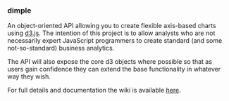 ### dimple ###

An object-oriented API allowing you to create flexible axis-based charts using [d3.js](http://d3js.org "d3.js"). The intention of this project is to allow analysts who are not necessarily expert JavaScript programmers to create standard (and some not-so-standard) business analytics.

The API will also expose the core d3 objects where possible so that as users gain confidence they can extend the base functionality in whatever way they wish.

For full details and documentation the wiki is available [here](http://github.com/PMSI-AlignAlytics/dimple/wiki "Wiki").
